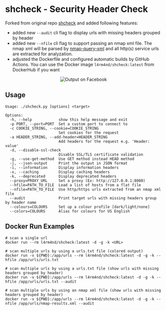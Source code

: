 # shcheck - Security Header Check

Forked from original repo [shcheck](https://github.com/santoru/shcheck) and added following features:
- added new `--audit` cli flag to display urls with missing headers grouped by header
- added new `--nfile` cli flag to support passing an nmap xml file. The nmap xml will be parsed by [nmap-query-xml](https://github.com/honze-net/nmap-query-xml) and all http(s) service urls are extracted for analyzation.
- adjusted the Dockerfile and configured automatic builds by GitHub Actions. You can use the Docker image `l4rm4nd/shcheck:latest` from DockerHub if you want

<p align="center">
    <img src="screenshot.png" alt="Output on Facebook" />
</p>

## Usage
```
Usage: ./shcheck.py [options] <target>

Options:
  -h, --help            show this help message and exit
  -p PORT, --port=PORT  Set a custom port to connect to
  -c COOKIE_STRING, --cookie=COOKIE_STRING
                        Set cookies for the request
  -a HEADER_STRING, --add-header=HEADER_STRING
                        Add headers for the request e.g. 'Header: value'
  -d, --disable-ssl-check
                        Disable SSL/TLS certificate validation
  -g, --use-get-method  Use GET method instead HEAD method
  -j, --json-output     Print the output in JSON format
  -i, --information     Display information headers
  -x, --caching         Display caching headers
  -k, --deprecated      Display deprecated headers
  --proxy=PROXY_URL     Set a proxy (Ex: http://127.0.0.1:8080)
  --hfile=PATH_TO_FILE  Load a list of hosts from a flat file
  --nfile=PATH_TO_FILE  Use http/https urls extracted from an nmap xml file
  --audit               Print target urls with missing headers group by header name
  --colours=COLOURS     Set up a colour profile [dark/light/none]
  --colors=COLOURS      Alias for colours for US English
```

## Docker Run Examples
````
# scan a single url
docker run --rm l4rm4nd/shcheck:latest -d -g -k <URL>

# scan multiple urls by using a urls.txt file (colored output)
docker run -v ${PWD}:/app/urls --rm l4rm4nd/shcheck:latest -d -g -k --hfile /app/urls/urls.txt

# scan multiple urls by using a urls.txt file (show urls with missing headers grouped by header)
docker run -v ${PWD}:/app/urls --rm l4rm4nd/shcheck:latest -d -g -k --hfile /app/urls/urls.txt --audit

# scan multiple urls by using an nmap xml file (show urls with missing headers grouped by header)
docker run -v ${PWD}:/app/urls --rm l4rm4nd/shcheck:latest -d -g -k --nfile /app/urls/nmap-results.xml --audit
````
